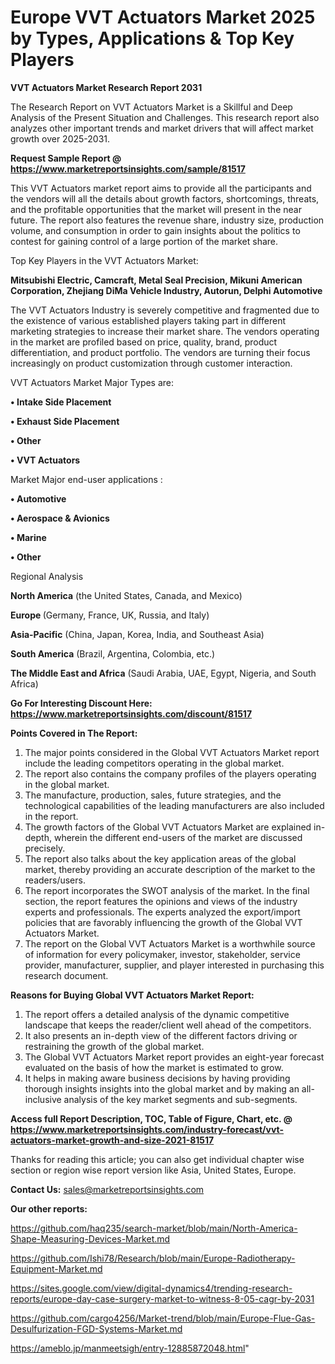  # Europe VVT Actuators Market 2025 by Types, Applications & Top Key Players

<strong>VVT Actuators Market Research Report 2031</strong>

The Research Report on VVT Actuators Market is a Skillful and Deep Analysis of the Present Situation and Challenges. This research report also analyzes other important trends and market drivers that will affect market growth over 2025-2031.

<strong>Request Sample Report @ <a href=https://www.marketreportsinsights.com/sample/81517>https://www.marketreportsinsights.com/sample/81517</a></strong>

This VVT Actuators market report aims to provide all the participants and the vendors will all the details about growth factors, shortcomings, threats, and the profitable opportunities that the market will present in the near future. The report also features the revenue share, industry size, production volume, and consumption in order to gain insights about the politics to contest for gaining control of a large portion of the market share.

Top Key Players in the VVT Actuators Market:

<strong>Mitsubishi Electric, Camcraft, Metal Seal Precision, Mikuni American Corporation, Zhejiang DiMa Vehicle Industry, Autorun, Delphi Automotive</strong>

The VVT Actuators Industry is severely competitive and fragmented due to the existence of various established players taking part in different marketing strategies to increase their market share. The vendors operating in the market are profiled based on price, quality, brand, product differentiation, and product portfolio. The vendors are turning their focus increasingly on product customization through customer interaction.

VVT Actuators Market Major Types are:

<strong>• Intake Side Placement

• Exhaust Side Placement

• Other

• VVT Actuators</strong>

Market Major end-user applications :

<strong>• Automotive

• Aerospace & Avionics

• Marine

• Other</strong>

Regional Analysis

</u><strong><b>North America</b></strong> (the United States, Canada, and Mexico)

<strong><b>Europe </b></strong>(Germany, France, UK, Russia, and Italy)

<strong><b>Asia-Pacific</b></strong> (China, Japan, Korea, India, and Southeast Asia)

<strong><b>South America</b></strong> (Brazil, Argentina, Colombia, etc.)

<strong><b>The Middle East and Africa</b></strong> (Saudi Arabia, UAE, Egypt, Nigeria, and South Africa)

<strong>Go For Interesting Discount Here: <a href=https://www.marketreportsinsights.com/discount/81517>https://www.marketreportsinsights.com/discount/81517</a></strong>

<strong>Points Covered in The Report:</strong>
<ol>
  <li>The major points considered in the Global VVT Actuators Market report include the leading competitors operating in the global market.</li>
  <li>The report also contains the company profiles of the players operating in the global market.</li>
  <li>The manufacture, production, sales, future strategies, and the technological capabilities of the leading manufacturers are also included in the report.</li>
  <li>The growth factors of the Global VVT Actuators Market are explained in-depth, wherein the different end-users of the market are discussed precisely.</li>
  <li>The report also talks about the key application areas of the global market, thereby providing an accurate description of the market to the readers/users.</li>
  <li>The report incorporates the SWOT analysis of the market. In the final section, the report features the opinions and views of the industry experts and professionals. The experts analyzed the export/import policies that are favorably influencing the growth of the Global VVT Actuators Market.</li>
  <li>The report on the Global VVT Actuators Market is a worthwhile source of information for every policymaker, investor, stakeholder, service provider, manufacturer, supplier, and player interested in purchasing this research document.</li>
</ol>
<strong>Reasons for Buying Global VVT Actuators Market Report:</strong>

<ol>
  <li>The report offers a detailed analysis of the dynamic competitive landscape that keeps the reader/client well ahead of the competitors.</li>
  <li>It also presents an in-depth view of the different factors driving or restraining the growth of the global market.</li>
  <li>The Global VVT Actuators Market report provides an eight-year forecast evaluated on the basis of how the market is estimated to grow.</li>
  <li>It helps in making aware business decisions by having providing thorough insights insights into the global market and by making an all-inclusive analysis of the key market segments and sub-segments.</li>
</ol>
<strong>Access full Report Description, TOC, Table of Figure, Chart, etc. @ <a href=https://www.marketreportsinsights.com/industry-forecast/vvt-actuators-market-growth-and-size-2021-81517>https://www.marketreportsinsights.com/industry-forecast/vvt-actuators-market-growth-and-size-2021-81517</a></strong>


Thanks for reading this article; you can also get individual chapter wise section or region wise report version like Asia, United States, Europe.

<strong>Contact Us:</strong>
sales@marketreportsinsights.com

<strong>Our other reports:</strong>

<a href=https://github.com/haq235/search-market/blob/main/North-America-Shape-Measuring-Devices-Market.md>https://github.com/haq235/search-market/blob/main/North-America-Shape-Measuring-Devices-Market.md</a>

<a href=https://github.com/Ishi78/Research/blob/main/Europe-Radiotherapy-Equipment-Market.md>https://github.com/Ishi78/Research/blob/main/Europe-Radiotherapy-Equipment-Market.md</a>

<a href=https://sites.google.com/view/digital-dynamics4/trending-research-reports/europe-day-case-surgery-market-to-witness-8-05-cagr-by-2031>https://sites.google.com/view/digital-dynamics4/trending-research-reports/europe-day-case-surgery-market-to-witness-8-05-cagr-by-2031</a>

<a href=https://github.com/cargo4256/Market-trend/blob/main/Europe-Flue-Gas-Desulfurization-FGD-Systems-Market.md>https://github.com/cargo4256/Market-trend/blob/main/Europe-Flue-Gas-Desulfurization-FGD-Systems-Market.md</a>

<a href=https://ameblo.jp/manmeetsigh/entry-12885872048.html>https://ameblo.jp/manmeetsigh/entry-12885872048.html</a>"
